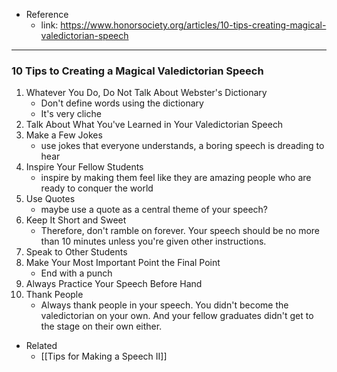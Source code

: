 - Reference
	- link: https://www.honorsociety.org/articles/10-tips-creating-magical-valedictorian-speech

---

### 10 Tips to Creating a Magical Valedictorian Speech
1. Whatever You Do, Do Not Talk About Webster's Dictionary
	- Don't define words using the dictionary
	- It's very cliche
2. Talk About What You've Learned in Your Valedictorian Speech
3. Make a Few Jokes
	- use jokes that everyone understands, a boring speech is dreading to hear
4. Inspire Your Fellow Students
	- inspire by making them feel like they are amazing people who are ready to conquer the world
5. Use Quotes
	- maybe use a quote as a central theme of your speech?
6. Keep It Short and Sweet
	- Therefore, don't ramble on forever. Your speech should be no more than 10 minutes unless you're given other instructions.
7. Speak to Other Students
8. Make Your Most Important Point the Final Point
	- End with a punch
9. Always Practice Your Speech Before Hand
10. Thank People
	-	Always thank people in your speech. You didn't become the valedictorian on your own. And your fellow graduates didn't get to the stage on their own either.

- Related
	- [[Tips for Making a Speech II]]